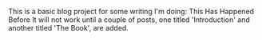This is a basic blog project for some writing I'm doing: This Has Happened Before
It will not work until a couple of posts, one titled 'Introduction' and another titled 'The Book', are added.
